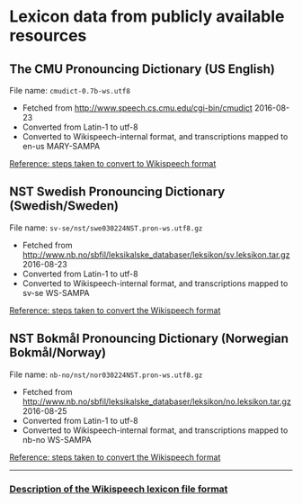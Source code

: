 # Lexicon data from publicly available resources

## The CMU Pronouncing Dictionary (US English)

File name: `cmudict-0.7b-ws.utf8`

 * Fetched from http://www.speech.cs.cmu.edu/cgi-bin/cmudict 2016-08-23
 * Converted from Latin-1 to utf-8
 * Converted to Wikispeech-internal format, and transcriptions mapped to en-us MARY-SAMPA

[Reference: steps taken to convert to Wikispeech format](https://github.com/stts-se/lexdata/blob/master/en-us/cmudict/README.md)


## NST Swedish Pronouncing Dictionary (Swedish/Sweden)

File name: `sv-se/nst/swe030224NST.pron-ws.utf8.gz`

 * Fetched from http://www.nb.no/sbfil/leksikalske_databaser/leksikon/sv.leksikon.tar.gz 2016-08-23
 * Converted from Latin-1 to utf-8
 * Converted to Wikispeech-internal format, and transcriptions mapped to sv-se WS-SAMPA
 
[Reference: steps taken to convert the Wikispeech format](https://github.com/stts-se/lexdata/blob/master/sv-se/nst/README.md)


## NST Bokmål Pronouncing Dictionary (Norwegian Bokmål/Norway)

File name: `nb-no/nst/nor030224NST.pron-ws.utf8.gz`

 * Fetched from http://www.nb.no/sbfil/leksikalske_databaser/leksikon/no.leksikon.tar.gz 2016-08-25
 * Converted from Latin-1 to utf-8
* Converted to Wikispeech-internal format, and transcriptions mapped to nb-no WS-SAMPA

[Reference: steps taken to convert the Wikispeech format](https://github.com/stts-se/lexdata/blob/master/nb-no/nst/README.md)



---

### [Description of the Wikispeech lexicon file format](https://godoc.org/github.com/stts-se/pronlex/line)

